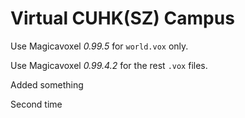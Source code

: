 # Virtual CUHK(SZ) Campus

Use Magicavoxel *0.99.5* for `world.vox` only.

Use Magicavoxel *0.99.4.2* for the rest `.vox` files.

Added something

Second time